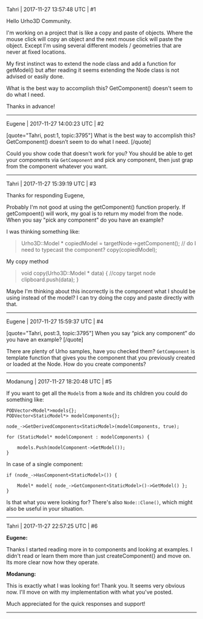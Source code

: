 Tahri | 2017-11-27 13:57:48 UTC | #1

Hello Urho3D Community.

I'm working on a project that is like a copy and paste of objects. Where the mouse click will copy an object and the next mouse click will paste the object.  Except I'm using several different models / geometries that are never at fixed locations. 

My first instinct was to extend the node class and add a function for getModel() but after reading it seems extending the Node class is not advised or easily done.

What is the best way to accomplish this? GetComponent() doesn't seem to do what I need. 

Thanks in advance!

-------------------------

Eugene | 2017-11-27 14:00:23 UTC | #2

[quote="Tahri, post:1, topic:3795"]
What is the best way to accomplish this? GetComponent() doesn’t seem to do what I need.
[/quote]

Could you show code that doesn't work for you?
You should be able to get your components via `GetComponent` and pick any component, then just grap from the component whatever you want.

-------------------------

Tahri | 2017-11-27 15:39:19 UTC | #3

Thanks for responding Eugene,

Probably I'm not good at using the getComponent() function properly. If getCompoent() will work, my goal is to return my model from the node. When you say "pick any component" do you have an example?

I was thinking something like:

> Urho3D::Model * copiedModel =  targetNode->getComponent(); // do I need to typecast the component? 
 copy(copiedModel);

My copy method
> void copy(Urho3D::Model * data)
{
	//copy target node
	clipboard.push(data);
}

Maybe I'm thinking about this incorrectly is the component what I should be using instead of the model? I can try doing the copy and paste directly with that.

-------------------------

Eugene | 2017-11-27 15:59:37 UTC | #4

[quote="Tahri, post:3, topic:3795"]
When you say “pick any component” do you have an example?
[/quote]

There are plenty of Urho samples, have you checked them?
`GetComponent` is template function that gives you the component that you previously created or loaded at the Node.
How do you create components?

-------------------------

Modanung | 2017-11-27 18:20:48 UTC | #5

If you want to get all the `Model`s from a `Node` and its children you could do something like:
```
PODVector<Model*>models{};
PODVector<StaticModel*> modelComponents{};

node_->GetDerivedComponents<StaticModel>(modelComponents, true);

for (StaticModel* modelComponent : modelComponents) {

    models.Push(modelComponent->GetModel());
}
```
In case of a single component:
```
if (node_->HasComponent<StaticModel>()) {

    Model* model{ node_->GetComponent<StaticModel>()->GetModel() };
}
```

Is that what you were looking for?
There's also `Node::Clone()`, which might also be useful in your situation.

-------------------------

Tahri | 2017-11-27 22:57:25 UTC | #6

**Eugene:**

Thanks I started reading more in to components and looking at examples. I didn't read or learn them more than just createComponent<component>() and move on. Its more clear now how they operate.

**Modanung:**

This is exactly what I was looking for! Thank you. It seems very obvious now. I'll move on with my implementation with what you've posted. 

Much appreciated for the quick responses and support!

-------------------------

